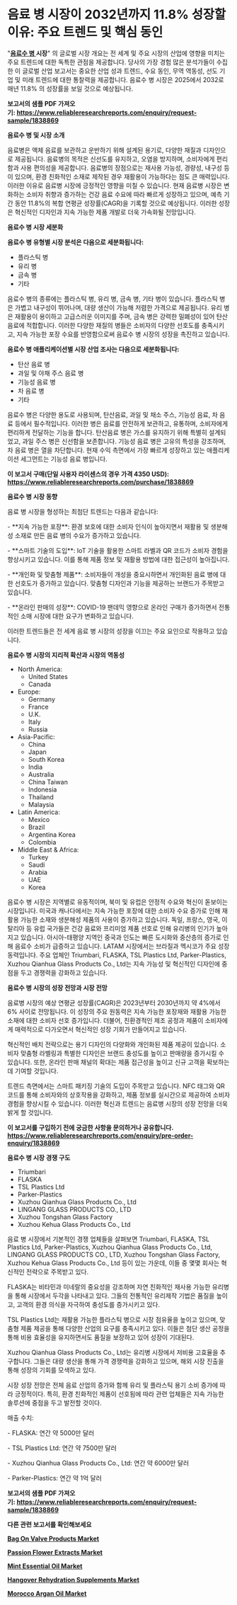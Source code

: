<p><h1>음료 병 시장이 2032년까지 11.8% 성장할 이유: 주요 트렌드 및 핵심 동인</h1></p><p>"<strong><a href="https://www.reliableresearchreports.com/beverage-bottle-r1838869?utm_campaign=105&utm_medium=7&utm_source=Github&utm_content=ia&utm_term=08022025&utm_id=beverage-bottle">음료수 병&nbsp;</a></strong><strong>시장</strong>" 의 글로벌 시장 개요는 전 세계 및 주요 시장의 산업에 영향을 미치는 주요 트렌드에 대한 독특한 관점을 제공합니다. 당사의 가장 경험 많은 분석가들이 수집한 이 글로벌 산업 보고서는 중요한 산업 성과 트렌드, 수요 동인, 무역 역동성, 선도 기업 및 미래 트렌드에 대한 통찰력을 제공합니다. 음료수 병 시장은 2025에서 2032로 매년 11.8% 의 성장률을 보일 것으로 예상됩니다.&nbsp;</p>
<p><strong>보고서의 샘플 PDF 가져오기:&nbsp;<a href="https://www.reliableresearchreports.com/enquiry/request-sample/1838869?utm_campaign=105&utm_medium=7&utm_source=Github&utm_content=ia&utm_term=08022025&utm_id=beverage-bottle">https://www.reliableresearchreports.com/enquiry/request-sample/1838869</a></strong></p>
<p><strong>음료수 병 및 시장 소개</strong></p>
<p><p>음료병은 액체 음료를 보관하고 운반하기 위해 설계된 용기로, 다양한 재질과 디자인으로 제공됩니다. 음료병의 목적은 신선도를 유지하고, 오염을 방지하며, 소비자에게 편리함과 사용 편의성을 제공합니다. 음료병의 장점으로는 재사용 가능성, 경량성, 내구성 등이 있으며, 환경 친화적인 소재로 제작된 경우 재활용이 가능하다는 점도 큰 매력입니다. 이러한 이유로 음료병 시장에 긍정적인 영향을 미칠 수 있습니다. 현재 음료병 시장은 변화하는 소비자 취향과 증가하는 건강 음료 수요에 따라 빠르게 성장하고 있으며, 예측 기간 동안 11.8%의 복합 연평균 성장률(CAGR)을 기록할 것으로 예상됩니다. 이러한 성장은 혁신적인 디자인과 지속 가능한 제품 개발로 더욱 가속화될 전망입니다.</p></p>
<p><strong>음료수 병 시장 세분화</strong></p>
<p><strong>음료수 병 유형별 시장 분석은 다음으로 세분화됩니다:</strong></p>
<p><ul><li>플라스틱 병</li><li>유리 병</li><li>금속 병</li><li>기타</li></ul></p>
<p><p>음료수 병의 종류에는 플라스틱 병, 유리 병, 금속 병, 기타 병이 있습니다. 플라스틱 병은 가볍고 내구성이 뛰어나며, 대량 생산이 가능해 저렴한 가격으로 제공됩니다. 유리 병은 재활용이 용이하고 고급스러운 이미지를 주며, 금속 병은 강력한 밀폐성이 있어 탄산음료에 적합합니다. 이러한 다양한 재질의 병들은 소비자의 다양한 선호도를 충족시키고, 지속 가능한 포장 수요를 반영함으로써 음료수 병 시장의 성장을 촉진하고 있습니다.</p></p>
<p><strong>음료수 병 애플리케이션별 시장 산업 조사는 다음으로 세분화됩니다:</strong></p>
<p><ul><li>탄산 음료 병</li><li>과일 및 야채 주스 음료 병</li><li>기능성 음료 병</li><li>차 음료 병</li><li>기타</li></ul></p>
<p><p>음료수 병은 다양한 용도로 사용되며, 탄산음료, 과일 및 채소 주스, 기능성 음료, 차 음료 등에서 필수적입니다. 이러한 병은 음료를 안전하게 보관하고, 유통하며, 소비자에게 편리하게 전달하는 기능을 합니다. 탄산음료 병은 가스를 유지하기 위해 특별히 설계되었고, 과일 주스 병은 신선함을 보존합니다. 기능성 음료 병은 고유의 특성을 강조하며, 차 음료 병은 열을 차단합니다. 현재 수익 측면에서 가장 빠르게 성장하고 있는 애플리케이션 세그먼트는 기능성 음료 병입니다.</p></p>
<p><strong>이 보고서 구매(단일 사용자 라이센스의 경우 가격 4350 USD): <a href="https://www.reliableresearchreports.com/purchase/1838869?utm_campaign=105&utm_medium=7&utm_source=Github&utm_content=ia&utm_term=08022025&utm_id=beverage-bottle">https://www.reliableresearchreports.com/purchase/1838869</a></strong></p>
<p><strong>음료수 병 시장 동향</strong></p>
<p><p>음료 병 시장을 형성하는 최첨단 트렌드는 다음과 같습니다:</p><p>- **지속 가능한 포장**: 환경 보호에 대한 소비자 인식이 높아지면서 재활용 및 생분해성 소재로 만든 음료 병의 수요가 증가하고 있습니다.</p><p>- **스마트 기술의 도입**: IoT 기술을 활용한 스마트 라벨과 QR 코드가 소비자 경험을 향상시키고 있습니다. 이를 통해 제품 정보 및 재활용 방법에 대한 접근성이 높아집니다.</p><p>- **개인화 및 맞춤형 제품**: 소비자들이 개성을 중요시하면서 개인화된 음료 병에 대한 선호도가 증가하고 있습니다. 맞춤형 디자인과 기능을 제공하는 브랜드가 주목받고 있습니다.</p><p>- **온라인 판매의 성장**: COVID-19 팬데믹 영향으로 온라인 구매가 증가하면서 전통적인 소매 시장에 대한 요구가 변화하고 있습니다.</p><p>이러한 트렌드들은 전 세계 음료 병 시장의 성장을 이끄는 주요 요인으로 작용하고 있습니다.</p></p>
<p><strong>음료수 병 시장의 지리적 확산과 시장의 역동성</strong></p>
<p><ul>
    <li>
        North America:
        <ul>
            <li>United States</li>
            <li>Canada</li>
        </ul>
    </li>
    <li>
        Europe:
        <ul>
            <li>Germany</li>
            <li>France</li>
            <li>U.K.</li>
            <li>Italy</li>
            <li>Russia</li>
        </ul>
    </li>
    <li>
        Asia-Pacific:
        <ul>
            <li>China</li>
            <li>Japan</li>
            <li>South Korea</li>
            <li>India</li>
            <li>Australia</li>
            <li>China Taiwan</li>
            <li>Indonesia</li>
            <li>Thailand</li>
            <li>Malaysia</li>
        </ul>
    </li>
    <li>
        Latin America:
        <ul>
            <li>Mexico</li>
            <li>Brazil</li>
            <li>Argentina Korea</li>
            <li>Colombia</li>
        </ul>
    </li>
    <li>
        Middle East & Africa:
        <ul>
            <li>Turkey</li>
            <li>Saudi</li>
            <li>Arabia</li>
            <li>UAE</li>
            <li>Korea</li>
        </ul>
    </li>
    </ul></p>
<p><p>음료수 병 시장은 지역별로 유동적이며, 북미 및 유럽은 안정적 수요와 혁신이 돋보이는 시장입니다. 미국과 캐나다에서는 지속 가능한 포장에 대한 소비자 수요 증가로 인해 재활용 가능한 소재와 생분해성 제품의 사용이 증가하고 있습니다. 독일, 프랑스, 영국, 이탈리아 등 유럽 국가들은 건강 음료와 프리미엄 제품 선호로 인해 유리병의 인기가 높아지고 있습니다. 아시아-태평양 지역인 중국과 인도는 빠른 도시화와 중산층의 증가로 인해 음료수 소비가 급증하고 있습니다. LATAM 시장에서는 브라질과 멕시코가 주요 성장 동력입니다. 주요 업체인 Triumbari, FLASKA, TSL Plastics Ltd, Parker-Plastics, Xuzhou Qianhua Glass Products Co., Ltd는 지속 가능성 및 혁신적인 디자인에 중점을 두고 경쟁력을 강화하고 있습니다.</p></p>
<p><strong>음료수 병 시장의 성장 전망과 시장 전망</strong></p>
<p><p>음료병 시장의 예상 연평균 성장률(CAGR)은 2023년부터 2030년까지 약 4%에서 6% 사이로 전망됩니다. 이 성장의 주요 원동력은 지속 가능한 포장재와 재활용 가능한 소재에 대한 소비자 선호 증가입니다. 더불어, 친환경적인 제조 공정과 제품이 소비자에게 매력적으로 다가오면서 혁신적인 성장 기회가 만들어지고 있습니다.</p><p>혁신적인 배치 전략으로는 용기 디자인의 다양화와 개인화된 제품 제공이 있습니다. 소비자 맞춤형 라벨링과 특별한 디자인은 브랜드 충성도를 높이고 판매량을 증가시킬 수 있습니다. 또한, 온라인 판매 채널의 확대는 제품 접근성을 높이고 신규 고객을 확보하는 데 기여할 것입니다.</p><p>트렌드 측면에서는 스마트 패키징 기술의 도입이 주목받고 있습니다. NFC 태그와 QR 코드를 통해 소비자와의 상호작용을 강화하고, 제품 정보를 실시간으로 제공하여 소비자 경험을 향상시킬 수 있습니다. 이러한 혁신과 트렌드는 음료병 시장의 성장 전망을 더욱 밝게 할 것입니다.</p></p>
<p><strong>이 보고서를 구입하기 전에 궁금한 사항을 문의하거나 공유합니다. <a href="https://www.reliableresearchreports.com/enquiry/pre-order-enquiry/1838869?utm_campaign=105&utm_medium=7&utm_source=Github&utm_content=ia&utm_term=08022025&utm_id=beverage-bottle">https://www.reliableresearchreports.com/enquiry/pre-order-enquiry/1838869</a></strong></p>
<p><strong>음료수 병 시장 경쟁 구도</strong></p>
<p><ul><li>Triumbari</li><li>FLASKA</li><li>TSL Plastics Ltd</li><li>Parker-Plastics</li><li>Xuzhou Qianhua Glass Products Co., Ltd</li><li>LINGANG GLASS PRODUCTS CO., LTD</li><li>Xuzhou Tongshan Glass Factory</li><li>Xuzhou Kehua Glass Products Co., Ltd</li></ul></p>
<p><p>음료 병 시장에서 기본적인 경쟁 업체들을 살펴보면 Triumbari, FLASKA, TSL Plastics Ltd, Parker-Plastics, Xuzhou Qianhua Glass Products Co., Ltd, LINGANG GLASS PRODUCTS CO., LTD, Xuzhou Tongshan Glass Factory, Xuzhou Kehua Glass Products Co., Ltd 등이 있는 가운데, 이들 중 몇몇 회사는 혁신적인 전략으로 주목받고 있다.</p><p>FLASKA는 비타민과 미네랄의 중요성을 강조하며 자연 친화적인 재사용 가능한 유리병을 통해 시장에서 두각을 나타내고 있다. 그들의 전통적인 유리제작 기법은 품질을 높이고, 고객의 환경 의식을 자극하여 충성도를 증가시키고 있다.</p><p>TSL Plastics Ltd는 재활용 가능한 플라스틱 병으로 시장 점유율을 높이고 있으며, 맞춤형 제품 제공을 통해 다양한 산업의 요구를 충족시키고 있다. 이들은 첨단 생산 공정을 통해 비용 효율성을 유지하면서도 품질을 보장하고 있어 성장이 기대된다.</p><p>Xuzhou Qianhua Glass Products Co., Ltd는 유리병 시장에서 저비용 고효율을 추구합니다. 그들은 대량 생산을 통해 가격 경쟁력을 강화하고 있으며, 해외 시장 진출을 통해 성장의 기회를 모색하고 있다.</p><p>시장 성장 전망은 전체 음료 산업의 증가와 함께 유리 및 플라스틱 용기 소비 증가에 따라 긍정적이다. 특히, 환경 친화적인 제품이 선호됨에 따라 관련 업체들은 지속 가능한 솔루션에 중점을 두고 발전할 것이다.</p><p>매출 수치:</p><p>- FLASKA: 연간 약 5000만 달러</p><p>- TSL Plastics Ltd: 연간 약 7500만 달러</p><p>- Xuzhou Qianhua Glass Products Co., Ltd: 연간 약 6000만 달러</p><p>- Parker-Plastics: 연간 약 1억 달러</p></p>
<p><strong>보고서의 샘플 PDF 가져오기:&nbsp;<a href="https://www.reliableresearchreports.com/enquiry/request-sample/1838869?utm_campaign=105&utm_medium=7&utm_source=Github&utm_content=ia&utm_term=08022025&utm_id=beverage-bottle">https://www.reliableresearchreports.com/enquiry/request-sample/1838869</a></strong></p>
<p><strong></strong></p>
<p><strong></strong></p>
<p><strong></strong></p>
<p><strong></strong></p>
<p><strong>다른 관련 보고서를 확인해보세요</strong></p>
<p><strong><p><a href="https://github.com/ngozudapshi/Market-Research-Report-List-1/blob/main/bag-on-valve-products-market.md?utm_campaign=105&utm_medium=7&utm_source=Github&utm_content=ia&utm_term=08022025&utm_id=beverage-bottle">Bag On Valve Products Market</a></p><p><a href="https://github.com/ramraomeyie/Market-Research-Report-List-1/blob/main/passion-flower-extracts-market.md?utm_campaign=105&utm_medium=7&utm_source=Github&utm_content=ia&utm_term=08022025&utm_id=beverage-bottle">Passion Flower Extracts Market</a></p><p><a href="https://github.com/vitrilaoire/Market-Research-Report-List-1/blob/main/mint-essential-oil-market.md?utm_campaign=105&utm_medium=7&utm_source=Github&utm_content=ia&utm_term=08022025&utm_id=beverage-bottle">Mint Essential Oil Market</a></p><p><a href="https://github.com/nabadeneme/Market-Research-Report-List-1/blob/main/hangover-rehydration-supplements-market.md?utm_campaign=105&utm_medium=7&utm_source=Github&utm_content=ia&utm_term=08022025&utm_id=beverage-bottle">Hangover Rehydration Supplements Market</a></p><p><a href="https://github.com/namaqbagels64/Market-Research-Report-List-1/blob/main/morocco-argan-oil-market.md?utm_campaign=105&utm_medium=7&utm_source=Github&utm_content=ia&utm_term=08022025&utm_id=beverage-bottle">Morocco Argan Oil Market</a></p></strong></p>
<p></p>